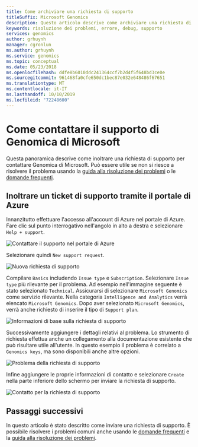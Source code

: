 ```yaml
---
title: Come archiviare una richiesta di supporto
titleSuffix: Microsoft Genomics
description: Questo articolo descrive come archiviare una richiesta di supporto per contattare genomica di Microsoft se non si riesce a risolvere il problema con la guida alla risoluzione dei problemi o le domande frequenti.
keywords: risoluzione dei problemi, errore, debug, supporto
services: genomics
author: grhuynh
manager: cgronlun
ms.author: grhuynh
ms.service: genomics
ms.topic: conceptual
ms.date: 05/23/2018
ms.openlocfilehash: ddfe8b6010ddc241364ccf7b2d4f5f648bd3ce0e
ms.sourcegitcommit: 961468fa0cfe650dc1bec87e032e648486f67651
ms.translationtype: MT
ms.contentlocale: it-IT
ms.lasthandoff: 10/10/2019
ms.locfileid: "72248600"
---
```

# <a name="how-to-contact-microsoft-genomics-for-support"></a>Come contattare il supporto di Genomica di Microsoft
Questa panoramica descrive come inoltrare una richiesta di supporto per contattare Genomica di Microsoft. Può essere utile se non si riesce a risolvere il problema usando la [guida alla risoluzione dei problemi](troubleshooting-guide-genomics.md) o le [domande frequenti](frequently-asked-questions-genomics.md). 


## <a name="file-a-support-ticket-through-the-azure-portal"></a>Inoltrare un ticket di supporto tramite il portale di Azure
Innanzitutto effettuare l'accesso all'account di Azure nel portale di Azure. Fare clic sul punto interrogativo nell'angolo in alto a destra e selezionare `Help + support`.

![Contattare il supporto nel portale di Azure](./media/file-support-ticket/genomics-contact-support.png "Contattare il supporto nel portale di Azure") 



Selezionare quindi `New support request`. 

![Nuova richiesta di supporto](./media/file-support-ticket/new-support-request.png "Nuova richiesta di supporto") 

Compilare `Basics` includendo `Issue type` e `Subscription`. Selezionare `Issue type` più rilevante per il problema. Ad esempio nell'immagine seguente è stato selezionato `Technical`. Assicurarsi di selezionare `Microsoft Genomics` come servizio rilevante.  Nella categoria `Intelligence and Analytics` verrà elencato `Microsoft Genomics`.   Dopo aver selezionato `Microsoft Genomics`, verrà anche richiesto di inserire il tipo di `Support plan`.

![Informazioni di base sulla richiesta di supporto](./media/file-support-ticket/support-request-basics.png "Informazioni di base sulla richiesta di supporto")


Successivamente aggiungere i dettagli relativi al problema. Lo strumento di richiesta effettua anche un collegamento alla documentazione esistente che può risultare utile all'utente. In questo esempio il problema è correlato a `Genomics keys`, ma sono disponibili anche altre opzioni.

![Problema della richiesta di supporto](./media/file-support-ticket/support-request-problem.png "Problema della richiesta di supporto")

Infine aggiungere le proprie informazioni di contatto e selezionare `Create` nella parte inferiore dello schermo per inviare la richiesta di supporto.

![Contatto per la richiesta di supporto](./media/file-support-ticket/support-request-contact.png "Contatto per la richiesta di supporto")

## <a name="next-steps"></a>Passaggi successivi
In questo articolo è stato descritto come inviare una richiesta di supporto. È possibile risolvere i problemi comuni anche usando le [domande frequenti](frequently-asked-questions-genomics.md) e la [guida alla risoluzione dei problemi](troubleshooting-guide-genomics.md). 